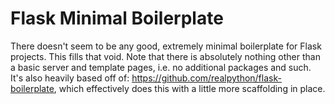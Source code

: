 # Flask Minimal Boilerplate
There doesn't seem to be any good, extremely minimal boilerplate for Flask projects. This fills that void. Note that there is
absolutely nothing other than a basic server and template pages, i.e. no additional packages and such. It's also heavily based
off of: https://github.com/realpython/flask-boilerplate, which effectively does this with a little more scaffolding in place.
